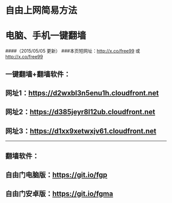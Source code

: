 # 自由上网简易方法
# 电脑、手机一键翻墙
####（2015/05/05 更新）
###本页短网址：http://x.co/free99 或 http://x.co/free99

## 一键翻墙+翻墙软件：
## 网址1：https://d2wxbl3n5enu1h.cloudfront.net
## 网址2：https://d385jeyr8l12ub.cloudfront.net
## 网址3：https://d1xx9xetwxjv61.cloudfront.net

***

## 翻墙软件：
## 自由门电脑版：https://git.io/fgp 
## 自由门安卓版：https://git.io/fgma
